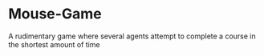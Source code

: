 # Mouse-Game
A rudimentary game where several agents attempt to complete a course in the shortest amount of time
